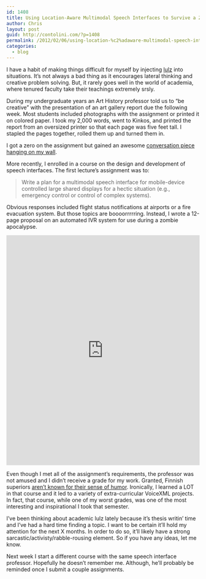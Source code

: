 ```yaml
---
id: 1408
title: Using Location-­Aware Multimodal Speech Interfaces to Survive a Zombie Apocalypse
author: Chris
layout: post
guid: http://contolini.com/?p=1408
permalink: /2012/02/06/using-location-%c2%adaware-multimodal-speech-interfaces-to-survive-a-zombie-apocalypse/
categories:
  - blog
---
```

I have a habit of making things difficult for myself by injecting [lulz][1] into situations. It&#8217;s not always a bad thing as it encourages lateral thinking and creative problem solving. But, it rarely goes well in the world of academia, where tenured faculty take their teachings extremely srsly.

During my undergraduate years an Art History professor told us to &#8220;be creative&#8221; with the presentation of an art gallery report due the following week. Most students included photographs with the assignment or printed it on colored paper. I took my 2,000 words, went to Kinkos, and printed the report from an oversized printer so that each page was five feet tall. I stapled the pages together, rolled them up and turned them in.

I got a zero on the assignment but gained an awesome <a href="http://contolini.com/wp-content/uploads/2012/02/big-art.jpg" title="Art assignment in the background of this old blurry photo" alt="Art assignment on the wall" class="colorbox">conversation piece hanging on my wall</a>.

More recently, I enrolled in a course on the design and development of speech interfaces. The first lecture&#8217;s assignment was to:

> Write a plan for a multimodal speech interface for mobile-device controlled large shared displays for a hectic situation (e.g., emergency control or control of complex systems).

Obvious responses included flight status notifications at airports or a fire evacuation system. But those topics are boooorrrrring. Instead, I wrote a 12-page proposal on an automated IVR system for use during a zombie apocalypse.

<iframe class="scribd_iframe_embed" src="http://www.scribd.com/embeds/80801642/content?start_page=1&#038;view_mode=list&#038;access_key=key-1xyl8o08gklfi125qo7z" data-auto-height="true" data-aspect-ratio="0.706697459584296" scrolling="no" id="doc_45655" width="100%" height="600" frameborder="0"></iframe><script type="text/javascript">(function() { var scribd = document.createElement("script"); scribd.type = "text/javascript"; scribd.async = true; scribd.src = "http://www.scribd.com/javascripts/embed_code/inject.js"; var s = document.getElementsByTagName("script")[0]; s.parentNode.insertBefore(scribd, s); })();</script>

Even though I met all of the assignment&#8217;s requirements, the professor was not amused and I didn&#8217;t receive a grade for my work. Granted, Finnish superiors [aren&#8217;t known for their sense of humor][2]. Ironically, I learned a LOT in that course and it led to a variety of extra-curricular VoiceXML projects. In fact, that course, while one of my worst grades, was one of the most interesting and inspirational I took that semester.

I&#8217;ve been thinking about academic lulz lately because it&#8217;s thesis writin&#8217; time and I&#8217;ve had a hard time finding a topic. I want to be certain it&#8217;ll hold my attention for the next X months. In order to do so, it&#8217;ll likely have a strong sarcastic/activisty/rabble-rousing element. So if you have any ideas, let me know.

Next week I start a different course with the same speech interface professor. Hopefully he doesn&#8217;t remember me. Although, he&#8217;ll probably be reminded once I submit a couple assignments.

 [1]: http://www.urbandictionary.com/define.php?term=lulz
 [2]: http://en.wikipedia.org/wiki/Management_by_perkele
